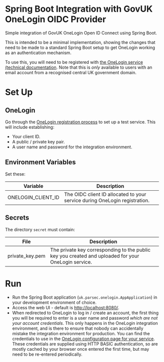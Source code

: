 # Spring Boot Integration with GovUK OneLogin OIDC Provider
Simple integration of GovUK OneLogin Open ID Connect using Spring Boot.

This is intended to be a minimal implementation, showing the changes that need to be made to
a standard Spring Boot setup to get OneLogin working as an authentication mechanism.

To use this, you will need to be registered with [the OneLogin service](https://www.sign-in.service.gov.uk/)
[(technical documentation](https://docs.sign-in.service.gov.uk/).  Note that this is *only* available to
users with an email account from a recognised central UK government domain.

# Set Up

## OneLogin

Go through the [OneLogin registration process](https://www.sign-in.service.gov.uk/getting-started) to set up a
test service.  This will include establishing:
- Your client ID.
- A public / private key pair.
- A user name and password for the integration environment.

## Environment Variables
Set these:

| Variable           | Description                                                                |
|--------------------|----------------------------------------------------------------------------|
| ONELOGIN_CLIENT_ID | The OIDC client ID allocated to your service during OneLogin registration. |

## Secrets
The directory `secret` must contain:

| File            | Description                                                                                         |
|-----------------|-----------------------------------------------------------------------------------------------------|
| private_key.pem | The private key corresponding to the public key you created and uploaded for your OneLogin service. |

# Run
- Run the Spring Boot application (`uk.parsec.onelogin.AppApplication`) in your development environment of choice.
- Access the web UI - default is [http://localhost:8080/]().
- When redirected to OneLogin to log in / create an account, the first thing you will be required to enter is a user
  name and password *which are not your account credentials*.  This only happens in the OneLogin integration
  environment, and is there to ensure that nobody can accidentally mistake the integration environment for production.
  You can find the credentials to use in the
  [OneLogin configuration page for your service](https://admin.sign-in.service.gov.uk/services).  These credentials
  are supplied using HTTP BASIC authentication, so are mostly cached by your browser once entered the first time,
  but may need to be re-entered periodically.
